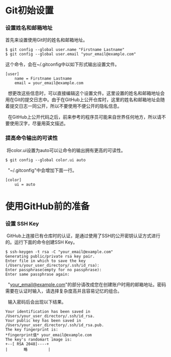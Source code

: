 # Git初始设置

### 设置姓名和邮箱地址

首先来设置使用Git时的姓名和邮箱地址。

	$ git config --global user.name "Firstname Lastname"
	$ git config --global user.email "your_email@example.com"

这个命令，会在~/.gitconfig中以如下形式输出设置文件。

	[user]
		name = Firstname Lastname
		email = your_email@example.com

&nbsp;&nbsp;想更改这些信息时，可以直接编辑这个设置文件。这里设置的姓名和邮箱地址会用在Git的提交日志中。由于在GitHub上公开仓库时，这里的姓名和邮箱地址会随着提交日志一同公开，所以不要使用不便公开的隐私信息。

&nbsp;&nbsp;在GitHub上公开代码之后，前来参考的程序员可能来自世界任何地方，所以请不要使用汉字，尽量用英文描述。
### 提高命令输出的可读性
&nbsp;将color.ui设置为auto可以让命令的输出拥有更高的可读性。

	$ git config --global color.ui auto
&nbsp;&nbsp;"~/.gitconfig"中会增加下面一行。

	[color]
		ui = auto
# 使用GitHub前的准备
### 设置 SSH Key
&nbsp;GitHub上连接已有仓库时的认证，是通过使用了SSH的公开密钥认证方式进行的。运行下面的命令创建SSH Key。

	$ ssh-keygen -t rsa -C "your_email@example.com"
	Generating public/private rsa key pair.
	Enter file in which to save the key
	(/Users/your_user_directory/.ssh/id_rsa):
	Enter passphrase(empty for no passphrase):
	Enter same passphrase again:
&nbsp;&nbsp;"your_email@example.com"的部分请改成您在创建账户时用的邮箱地址。密码需要在认证时输入，请选择复杂度高并且容易记忆的组合。

&nbsp;&nbsp;输入密码后会出现以下结果。

	Your identification has been saved in /Users/your_user_directory/.ssh/id_rsa.
	Your public key has been saved in /Users/your_user_directory/.ssh/id_rsa.pub.
	The key fingerprint is:
	*fingerprint值* your_email@example.com
	The key's randomart image is:
	+--[ RSA 2048]----+ 
	|		略		  |

